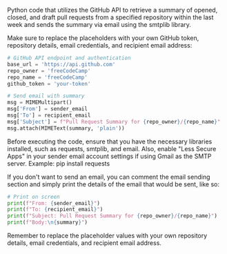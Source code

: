 Python code that utilizes the GitHub API to retrieve a summary of opened, closed, and draft pull requests from a specified repository within the last week and sends the summary via email using the smtplib library.

Make sure to replace the placeholders with your own GitHub token, repository details, email credentials, and recipient email address:
```python
# GitHub API endpoint and authentication
base_url = 'https://api.github.com'
repo_owner = 'freeCodeCamp'
repo_name = 'freeCodeCamp'
github_token = 'your-token'

# Send email with summary
msg = MIMEMultipart()
msg['From'] = sender_email
msg['To'] = recipient_email
msg['Subject'] = f"Pull Request Summary for {repo_owner}/{repo_name}"
msg.attach(MIMEText(summary, 'plain'))
```

Before executing the code, ensure that you have the necessary libraries installed, such as requests, smtplib, and email. Also, enable "Less Secure Apps" in your sender email account settings if using Gmail as the SMTP server.
Example: pip install requests

If you don't want to send an email, you can comment the email sending section and simply print the details of the email that would be sent, like so:

```python
# Print on screen
print(f"From: {sender_email}")
print(f"To: {recipient_email}")
print(f"Subject: Pull Request Summary for {repo_owner}/{repo_name}")
print(f"Body:\n{summary}")
```

Remember to replace the placeholder values with your own repository details, email credentials, and recipient email address.
